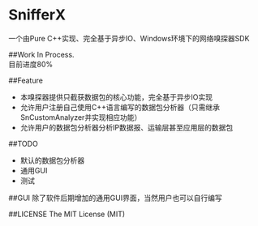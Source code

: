 # SnifferX
一个由Pure C++实现、完全基于异步IO、Windows环境下的网络嗅探器SDK  

##Work In Process.  
目前进度80%

##Feature
- 本嗅探器提供只截获数据包的核心功能，完全基于异步IO实现  
- 允许用户注册自己使用C++语言编写的数据包分析器（只需继承SnCustomAnalyzer并实现相应功能）  
- 允许用户的数据包分析器分析IP数据报、运输层甚至应用层的数据包  

##TODO
- 默认的数据包分析器
- 通用GUI
- 测试

##GUI
除了软件后期增加的通用GUI界面，当然用户也可以自行编写  

##LICENSE
The MIT License (MIT)
